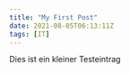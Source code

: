 ```yaml
---
title: "My First Post"
date: 2021-08-05T06:13:11Z
tags: [IT]
---
```


Dies ist ein kleiner Testeintrag
